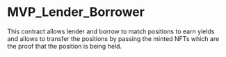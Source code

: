 # MVP_Lender_Borrower
This contract allows lender and borrow to match positions to earn yields and allows to transfer the positions by passing the minted NFTs which are the proof that the position is being held.
